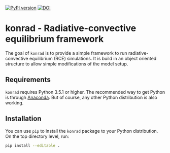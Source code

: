 [![PyPI version](https://badge.fury.io/py/konrad.svg)](https://badge.fury.io/py/konrad)
[![DOI](https://zenodo.org/badge/DOI/10.5281/zenodo.1313687.svg)](https://doi.org/10.5281/zenodo.1313687)

# konrad - Radiative-convective equilibrium framework

The goal of ``konrad`` is to provide a simple framework to run
radiative-convective equilibrium (RCE) simulations. It is build in an object
oriented structure to allow simple modifications of the model setup.

## Requirements
``konrad`` requires Python 3.5.1 or higher. The recommended way to get
Python is through [Anaconda](https://www.continuum.io/downloads).
But of course, any other Python distribution is also working.

## Installation
You can use ``pip`` to install the ``konrad`` package
to your Python distribution. On the top directory level, run:
```bash
pip install --editable .
```
